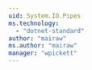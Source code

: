 ```yaml
---
uid: System.IO.Pipes
ms.technology: 
  - "dotnet-standard"
author: "mairaw"
ms.author: "mairaw"
manager: "wpickett"
---
```

